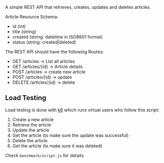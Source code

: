 A simple REST API that retrieves, creates, updates and deletes articles.

Article Resource Schema:
- id (int)
- title (string)
- created (string: datetime in ISO8601 format)
- status (string: created|deleted)

The REST API should have the following Routes:

- GET /articles -> List all articles
- GET /articles/{id} -> Article details
- POST /articles -> create new article
- POST /articles/{id} -> update
- DELETE /articles/{id} -> delete

Load Testing
------------

Load testing is done with [k6](https://github.com/loadimpact/k6) which runs
virtual users who follow this script:

1. Create a new article
2. Retrieve the article
3. Update the article
4. Get the article (to make sure the update was successful)
5. Delete the article
6. Get the article (to make sure it was deleted)

Check `benchmark/script.js` for details.
